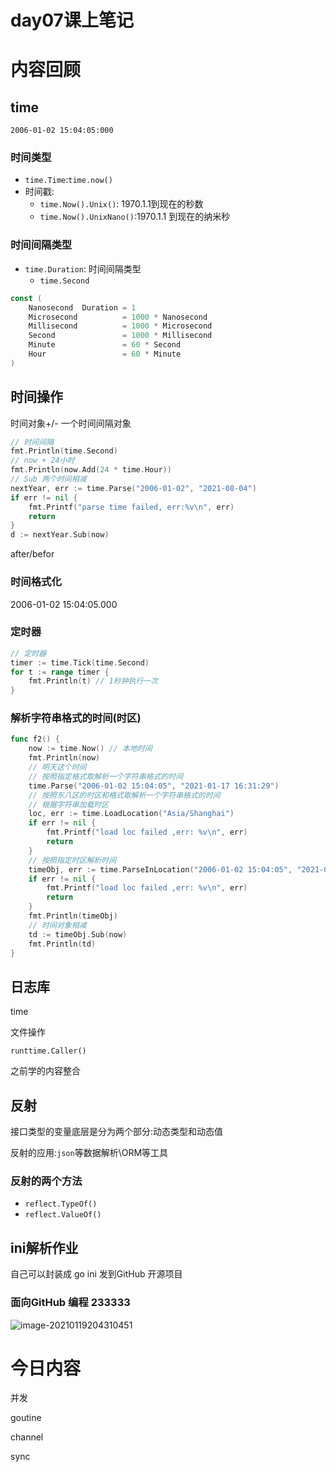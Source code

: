 # day07课上笔记

# 内容回顾

## time

`2006-01-02 15:04:05:000`

### 时间类型

- `time.Time`:`time.now()`
- 时间戳:
  - `time.Now().Unix()`: 1970.1.1到现在的秒数
  - `time.Now().UnixNano()`:1970.1.1 到现在的纳米秒

### 时间间隔类型

- `time.Duration`: 时间间隔类型
  - `time.Second`

```go
const (
	Nanosecond  Duration = 1
	Microsecond          = 1000 * Nanosecond
	Millisecond          = 1000 * Microsecond
	Second               = 1000 * Millisecond
	Minute               = 60 * Second
	Hour                 = 60 * Minute
)
```

## 时间操作

时间对象+/- 一个时间间隔对象

```go
// 时间间隔
fmt.Println(time.Second)
// now + 24小时
fmt.Println(now.Add(24 * time.Hour))	
// Sub 两个时间相减
nextYear, err := time.Parse("2006-01-02", "2021-08-04")
if err != nil {
    fmt.Printf("parse time failed, err:%v\n", err)
    return
}
d := nextYear.Sub(now)
```

after/befor

### 时间格式化

2006-01-02  15:04:05.000

### 定时器

```go
// 定时器	
timer := time.Tick(time.Second)
for t := range timer {
    fmt.Println(t) // 1秒钟执行一次
}
```

### 解析字符串格式的时间(时区)

```go
func f2() {
	now := time.Now() // 本地时间
	fmt.Println(now)
	// 明天这个时间
	// 按照指定格式取解析一个字符串格式的时间
	time.Parse("2006-01-02 15:04:05", "2021-01-17 16:31:29")
	// 按照东八区的时区和格式取解析一个字符串格式的时间
	// 根据字符串加载时区
	loc, err := time.LoadLocation("Asia/Shanghai")
	if err != nil {
		fmt.Printf("load loc failed ,err: %v\n", err)
		return
	}
	// 按照指定时区解析时间
	timeObj, err := time.ParseInLocation("2006-01-02 15:04:05", "2021-01-17 16:31:29", loc)
	if err != nil {
		fmt.Printf("load loc failed ,err: %v\n", err)
		return
	}
	fmt.Println(timeObj)
	// 时间对象相减
	td := timeObj.Sub(now)
	fmt.Println(td)
}
```

## 日志库

time

文件操作

`runttime.Caller()`

之前学的内容整合

## 反射

 接口类型的变量底层是分为两个部分:动态类型和动态值

反射的应用:`json`等数据解析\ORM等工具

### 反射的两个方法

- `reflect.TypeOf()`
- `reflect.ValueOf()`



## ini解析作业

自己可以封装成 go ini   发到GitHub 开源项目 

### 面向GitHub 编程  233333

![image-20210119204310451](D:\Go\src\chentianxiang.vip\studygo\day07\README.assets\image-20210119204310451.png)



# 今日内容

并发

goutine

channel

sync

